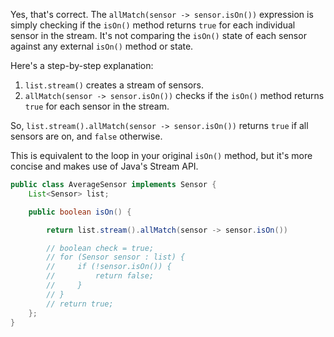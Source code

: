 Yes, that's correct. The `allMatch(sensor -> sensor.isOn())` expression is simply checking if the `isOn()` method returns `true` for each individual sensor in the stream. It's not comparing the `isOn()` state of each sensor against any external `isOn()` method or state.

Here's a step-by-step explanation:

1. `list.stream()` creates a stream of sensors.
2. `allMatch(sensor -> sensor.isOn())` checks if the `isOn()` method returns `true` for each sensor in the stream.

So, `list.stream().allMatch(sensor -> sensor.isOn())` returns `true` if all sensors are on, and `false` otherwise.

This is equivalent to the loop in your original `isOn()` method, but it's more concise and makes use of Java's Stream API.

```java
public class AverageSensor implements Sensor {
    List<Sensor> list;

    public boolean isOn() {

        return list.stream().allMatch(sensor -> sensor.isOn())

        // boolean check = true;
        // for (Sensor sensor : list) {
        //     if (!sensor.isOn()) {
        //         return false;
        //     }
        // }
        // return true;
    };
}
```